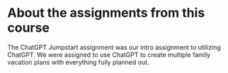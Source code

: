 # About the assignments from this course 
The ChatGPT Jumpstart assignment was our intro assignment to utilizing ChatGPT. We were assigned to use ChatGPT to create multiple family vacation plans with everything fully planned out.
